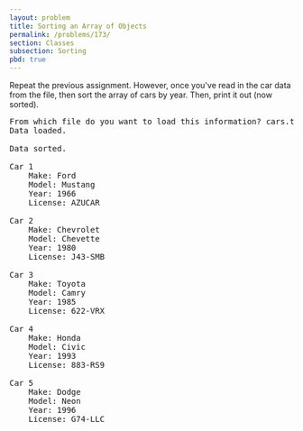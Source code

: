 ```yaml
---
layout: problem
title: Sorting an Array of Objects
permalink: /problems/173/
section: Classes
subsection: Sorting
pbd: true
---
```

Repeat the previous assignment. However, once you've read in the car data from the file, 
then sort the array of cars by year. Then, print it out (now sorted).

<pre class="terminal">
From which file do you want to load this information? <kbd>cars.txt</kbd>
Data loaded.

Data sorted.

Car 1
	Make: Ford
	Model: Mustang
	Year: 1966
	License: AZUCAR

Car 2
	Make: Chevrolet
	Model: Chevette
	Year: 1980
	License: J43-SMB

Car 3
	Make: Toyota
	Model: Camry
	Year: 1985
	License: 622-VRX

Car 4
	Make: Honda
	Model: Civic
	Year: 1993
	License: 883-RS9

Car 5
	Make: Dodge
	Model: Neon
	Year: 1996
	License: G74-LLC
</pre>